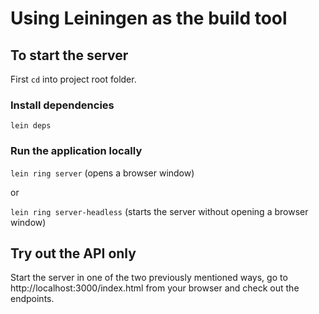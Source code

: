# Using Leiningen as the build tool

## To start the server

First `cd` into project root folder. 

### Install dependencies

`lein deps` 

### Run the application locally

`lein ring server` (opens a browser window)

or

`lein ring server-headless` (starts the server without opening a browser window)

## Try out the API only

Start the server in one of the two previously mentioned ways, go to http://localhost:3000/index.html from your browser and check out the endpoints.